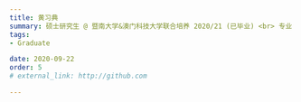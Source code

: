 ```yaml
---
title: 黄习典
summary: 硕士研究生 @ 暨南大学&澳门科技大学联合培养 2020/21 (已毕业) <br> 专业：工业工程 <br> 工作：产品经理 @ Nextas
tags:
- Graduate

date: 2020-09-22
order: 5
# external_link: http://github.com

---
```


